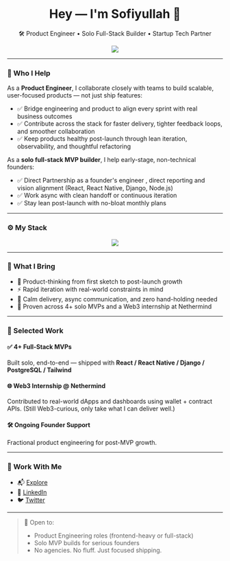  
<h1 align="center">Hey — I'm Sofiyullah 👋</h1>
<p align="center">
  🛠️ Product Engineer • Solo Full-Stack Builder • Startup Tech Partner
</p>

<p align="center">
  <img src="https://readme-typing-svg.herokuapp.com?font=Fira+Code&size=22&duration=3000&center=true&vCenter=true&width=750&lines=Design+to+Deploy+Without+the+Overhead;Product-Focused+Engineering+for+MVPs+That+Grow;React,+Next.js,+React+Native,+Node.js,+Django" />
</p>

---

### 🎯 Who I Help
  

As a **Product Engineer**, I collaborate closely with teams to build scalable, user-focused products — not just ship features:

* ✅ Bridge engineering and product to align every sprint with real business outcomes
* ✅ Contribute across the stack for faster delivery, tighter feedback loops, and smoother collaboration
* ✅ Keep products healthy post-launch through lean iteration, observability, and thoughtful refactoring

As a **solo full-stack MVP builder**, I help early-stage, non-technical founders:

* ✅ Direct Partnership as a founder's engineer , direct reporting and vision alignment (React, React Native, Django, Node.js)
* ✅ Work async with clean handoff or continuous iteration
* ✅ Stay lean post-launch with no-bloat monthly plans

---

### ⚙️ My Stack

<p align="center">
  <img src="https://skillicons.dev/icons?i=js,ts,react,nextjs,reactnative,html,css,tailwind,redux,graphql,py,django,nodejs,express,postgres,redis,firebase,supabase,git,github,docker,aws,linux" />
</p>

---

### 🧠 What I Bring

* 🧩 Product-thinking from first sketch to post-launch growth
* ⚡ Rapid iteration with real-world constraints in mind
* 🧘 Calm delivery, async communication, and zero hand-holding needed
* 🧪 Proven across 4+ solo MVPs and a Web3 internship at Nethermind

---

### 🧰 Selected Work

#### ✅ **4+ Full-Stack MVPs**

Built solo, end-to-end — shipped with
**React / React Native / Django / PostgreSQL / Tailwind**

#### 🌐 **Web3 Internship @ Nethermind**

Contributed to real-world dApps and dashboards using wallet + contract APIs.
(Still Web3-curious, only take what I can deliver well.)

#### 🛠️ **Ongoing Founder Support**

Fractional product engineering for post-MVP growth.

---
 
### 🤝 Work With Me

* 📬 [Explore](https://linktr.ee/sofiyullah_dev)
* 🔗 [LinkedIn](https://linkedin.com/in/sofiyullah-abdullah)
* 🐦 [Twitter](https://twitter.com/sofiyullah_dev)

---

> 💼 Open to:
>
> * Product Engineering roles (frontend-heavy or full-stack)
> * Solo MVP builds for serious founders
> * No agencies. No fluff. Just focused shipping.

 
